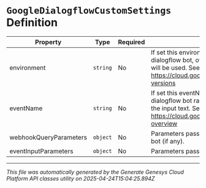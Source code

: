# `GoogleDialogflowCustomSettings` Definition

| Property | Type | Required | Description |
|----------|------|----------|-------------|
| environment | `string` | No | If set this environment will be used to initiate the dialogflow bot, otherwise the default configuration will be used.  See https://cloud.google.com/dialogflow/docs/agents-versions |
| eventName | `string` | No | If set this eventName will be used to initiate the dialogflow bot rather than language processing on the input text.  See https://cloud.google.com/dialogflow/es/docs/events-overview |
| webhookQueryParameters | `object` | No | Parameters passed to the fulfillment webhook of the bot (if any). |
| eventInputParameters | `object` | No | Parameters passed to the event input of the bot. |

---

*This file was automatically generated by the Generate Genesys Cloud Platform API classes utility on 2025-04-24T15:04:25.894Z*